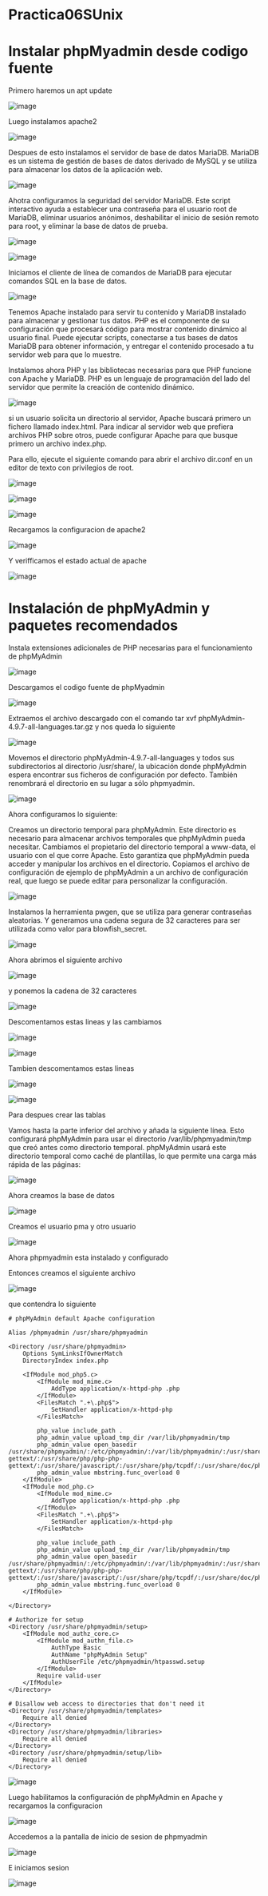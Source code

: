 # Practica06SUnix

# Instalar phpMyadmin desde codigo fuente

Primero haremos un apt update 

![image](https://github.com/user-attachments/assets/1249df67-bca9-4e34-89db-1957a9e23090)

Luego instalamos apache2

![image](https://github.com/user-attachments/assets/16718aee-165b-4a10-9677-1ec082fd75ad)

Despues de esto instalamos el servidor de base de datos MariaDB. MariaDB es un sistema de gestión de bases de datos derivado de MySQL y se utiliza para almacenar los datos de la aplicación web.

![image](https://github.com/user-attachments/assets/4bb81e4f-d9e7-4978-8d54-50db1f365335)

Ahotra configuramos la seguridad del servidor MariaDB. Este script interactivo ayuda a establecer una contraseña para el usuario root de MariaDB, eliminar usuarios anónimos, deshabilitar el inicio de sesión remoto para root, y eliminar la base de datos de prueba.

![image](https://github.com/user-attachments/assets/29cdd255-d5ac-4e46-9fea-976947bcab02)

![image](https://github.com/user-attachments/assets/65110f2c-d845-4e11-b145-2855dd288e42)


Iniciamos el cliente de línea de comandos de MariaDB para ejecutar comandos SQL en la base de datos.

![image](https://github.com/user-attachments/assets/baa05525-8b85-4724-b5cd-91901739e4d4)

Tenemos Apache instalado para servir tu contenido y MariaDB instalado para almacenar y gestionar tus datos. PHP es el componente de su configuración que procesará código para mostrar contenido dinámico al usuario final. Puede ejecutar scripts, conectarse a tus bases de datos MariaDB para obtener información, y entregar el contenido procesado a tu servidor web para que lo muestre.

Instalamos ahora  PHP y las bibliotecas necesarias para que PHP funcione con Apache y MariaDB. PHP es un lenguaje de programación del lado del servidor que permite la creación de contenido dinámico.

![image](https://github.com/user-attachments/assets/4737655d-bb72-4f3f-81dc-1bfced17b2d2)

si un usuario solicita un directorio al servidor, Apache buscará primero un fichero llamado index.html. Para indicar al servidor web que prefiera archivos PHP sobre otros, puede configurar Apache para que busque primero un archivo index.php.

Para ello, ejecute el siguiente comando para abrir el archivo dir.conf en un editor de texto con privilegios de root. 

![image](https://github.com/user-attachments/assets/e92d3a5c-9089-4d89-b15c-b1bd1d2dbe9f)


![image](https://github.com/user-attachments/assets/15976e58-99ce-48e4-a070-057c51a4cf46)

![image](https://github.com/user-attachments/assets/e8736462-bd81-41c2-9c61-2ab5c5979899)

Recargamos la configuracion de apache2 

![image](https://github.com/user-attachments/assets/ce995553-93aa-45c8-8aee-72e97e4eeef5)

Y verifficamos el estado actual de apache 

![image](https://github.com/user-attachments/assets/c5b87066-a387-4daa-b546-fede63a03e22)

# Instalación de phpMyAdmin y paquetes recomendados

Instala extensiones adicionales de PHP necesarias para el funcionamiento de phpMyAdmin

![image](https://github.com/user-attachments/assets/90a750b6-c040-4536-9300-ba50748b643f)

Descargamos el codigo fuente de phpMyadmin

![image](https://github.com/user-attachments/assets/303418dd-c9e5-43e9-b5b3-f503fea786a2)


Extraemos el archivo descargado con el comando tar xvf phpMyAdmin-4.9.7-all-languages.tar.gz y nos queda lo siguiente

![image](https://github.com/user-attachments/assets/edbd5cef-e95b-4413-8095-b890724f6a14)

Movemos el directorio phpMyAdmin-4.9.7-all-languages y todos sus subdirectorios al directorio /usr/share/, la ubicación donde phpMyAdmin espera encontrar sus ficheros de configuración por defecto. También renombrará el directorio en su lugar a sólo phpmyadmin.

![image](https://github.com/user-attachments/assets/b80f3ec0-4673-464e-8969-5e4287b25eb7)

Ahora configuramos lo siguiente:

Creamos un directorio temporal para phpMyAdmin. Este directorio es necesario para almacenar archivos temporales que phpMyAdmin pueda necesitar.
Cambiamos el propietario del directorio temporal a www-data, el usuario con el que corre Apache. Esto garantiza que phpMyAdmin pueda acceder y manipular los archivos en el directorio.
Copiamos el archivo de configuración de ejemplo de phpMyAdmin a un archivo de configuración real, que luego se puede editar para personalizar la configuración.

![image](https://github.com/user-attachments/assets/40f69e04-e5db-4371-85ae-24b11959db8a)

Instalamos la herramienta pwgen, que se utiliza para generar contraseñas aleatorias.
Y generamos una cadena segura de 32 caracteres para ser utilizada como valor para blowfish_secret.

![image](https://github.com/user-attachments/assets/19052d8a-3d1e-4815-aa35-62162b77fa58)

Ahora abrimos el siguiente archivo 

![image](https://github.com/user-attachments/assets/4e0b0ab5-faa3-43f1-899d-0a3549678b7c)

y ponemos la cadena de 32 caracteres 

![image](https://github.com/user-attachments/assets/397b96dd-c199-4310-ad43-bc5a864f0273)

Descomentamos estas lineas y las cambiamos

![image](https://github.com/user-attachments/assets/2a9ba902-fdfb-4235-9e9d-9f6e6cc9d6aa)

![image](https://github.com/user-attachments/assets/813844f5-6761-41dc-8f3f-bbb483a18879)


Tambien descomentamos estas lineas 

![image](https://github.com/user-attachments/assets/00a44d60-f92f-4511-b70b-3b403aec0f28)

![image](https://github.com/user-attachments/assets/3dbbf842-92cb-4724-af45-bed0c7240f1a)

Para despues crear las tablas

Vamos hasta la parte inferior del archivo y añada la siguiente línea. Esto configurará phpMyAdmin para usar el directorio /var/lib/phpmyadmin/tmp que creó antes como directorio temporal. phpMyAdmin usará este directorio temporal como caché de plantillas, lo que permite una carga más rápida de las páginas:

![image](https://github.com/user-attachments/assets/591a298f-87ed-473a-b286-897c32530868)

Ahora creamos la base de datos

![image](https://github.com/user-attachments/assets/5761ac00-44a6-485c-bc13-0d29a8b4d23d)

Creamos el usuario pma y otro usuario

![image](https://github.com/user-attachments/assets/cffb2948-8bc8-4677-8831-bc2226b544a9)


Ahora phpmyadmin esta instalado y configurado

Entonces creamos el siguiente archivo 

![image](https://github.com/user-attachments/assets/9aa48673-ebf4-4280-9edf-2f9f2bc79bcb)

que contendra lo siguiente

```
# phpMyAdmin default Apache configuration

Alias /phpmyadmin /usr/share/phpmyadmin

<Directory /usr/share/phpmyadmin>
    Options SymLinksIfOwnerMatch
    DirectoryIndex index.php

    <IfModule mod_php5.c>
        <IfModule mod_mime.c>
            AddType application/x-httpd-php .php
        </IfModule>
        <FilesMatch ".+\.php$">
            SetHandler application/x-httpd-php
        </FilesMatch>

        php_value include_path .
        php_admin_value upload_tmp_dir /var/lib/phpmyadmin/tmp
        php_admin_value open_basedir /usr/share/phpmyadmin/:/etc/phpmyadmin/:/var/lib/phpmyadmin/:/usr/share/php/php-gettext/:/usr/share/php/php-php-gettext/:/usr/share/javascript/:/usr/share/php/tcpdf/:/usr/share/doc/phpmyadmin/:/usr/share/php/phpseclib/
        php_admin_value mbstring.func_overload 0
    </IfModule>
    <IfModule mod_php.c>
        <IfModule mod_mime.c>
            AddType application/x-httpd-php .php
        </IfModule>
        <FilesMatch ".+\.php$">
            SetHandler application/x-httpd-php
        </FilesMatch>

        php_value include_path .
        php_admin_value upload_tmp_dir /var/lib/phpmyadmin/tmp
        php_admin_value open_basedir /usr/share/phpmyadmin/:/etc/phpmyadmin/:/var/lib/phpmyadmin/:/usr/share/php/php-gettext/:/usr/share/php/php-php-gettext/:/usr/share/javascript/:/usr/share/php/tcpdf/:/usr/share/doc/phpmyadmin/:/usr/share/php/phpseclib/
        php_admin_value mbstring.func_overload 0
    </IfModule>

</Directory>

# Authorize for setup
<Directory /usr/share/phpmyadmin/setup>
    <IfModule mod_authz_core.c>
        <IfModule mod_authn_file.c>
            AuthType Basic
            AuthName "phpMyAdmin Setup"
            AuthUserFile /etc/phpmyadmin/htpasswd.setup
        </IfModule>
        Require valid-user
    </IfModule>
</Directory>

# Disallow web access to directories that don't need it
<Directory /usr/share/phpmyadmin/templates>
    Require all denied
</Directory>
<Directory /usr/share/phpmyadmin/libraries>
    Require all denied
</Directory>
<Directory /usr/share/phpmyadmin/setup/lib>
    Require all denied
</Directory>
```

![image](https://github.com/user-attachments/assets/63f51b78-08f6-4095-ab08-758bd10b6be6)

Luego habilitamos la configuración de phpMyAdmin en Apache y recargamos la configuracion 

![image](https://github.com/user-attachments/assets/7bdf2d2c-a2f6-4d91-abb9-8a827ae36c77)

Accedemos a la pantalla de inicio de sesion de phpmyadmin

![image](https://github.com/user-attachments/assets/7bf236d4-cc4d-4197-9fbb-f97b0707f640)

E iniciamos sesion

![image](https://github.com/user-attachments/assets/1a14703b-eb84-40c0-a8e7-b4e94dbfe48e)










